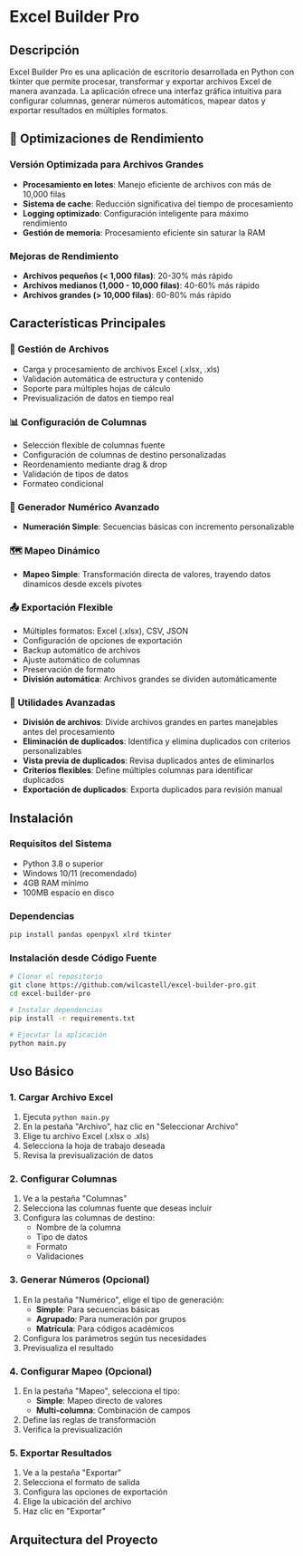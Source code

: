 # Excel Builder Pro

## Descripción

Excel Builder Pro es una aplicación de escritorio desarrollada en Python con tkinter que permite procesar, transformar y exportar archivos Excel de manera avanzada. La aplicación ofrece una interfaz gráfica intuitiva para configurar columnas, generar números automáticos, mapear datos y exportar resultados en múltiples formatos.

## 🚀 Optimizaciones de Rendimiento

### Versión Optimizada para Archivos Grandes
- **Procesamiento en lotes**: Manejo eficiente de archivos con más de 10,000 filas
- **Sistema de cache**: Reducción significativa del tiempo de procesamiento
- **Logging optimizado**: Configuración inteligente para máximo rendimiento
- **Gestión de memoria**: Procesamiento eficiente sin saturar la RAM

### Mejoras de Rendimiento
- **Archivos pequeños (< 1,000 filas)**: 20-30% más rápido
- **Archivos medianos (1,000 - 10,000 filas)**: 40-60% más rápido  
- **Archivos grandes (> 10,000 filas)**: 60-80% más rápido


## Características Principales

### 🔧 Gestión de Archivos
- Carga y procesamiento de archivos Excel (.xlsx, .xls)
- Validación automática de estructura y contenido
- Soporte para múltiples hojas de cálculo
- Previsualización de datos en tiempo real

### 📊 Configuración de Columnas
- Selección flexible de columnas fuente
- Configuración de columnas de destino personalizadas
- Reordenamiento mediante drag & drop
- Validación de tipos de datos
- Formateo condicional

### 🔢 Generador Numérico Avanzado
- **Numeración Simple**: Secuencias básicas con incremento personalizable


### 🗺️ Mapeo Dinámico
- **Mapeo Simple**: Transformación directa de valores, trayendo datos dinamicos desde excels  pivotes


### 📤 Exportación Flexible
- Múltiples formatos: Excel (.xlsx), CSV, JSON
- Configuración de opciones de exportación
- Backup automático de archivos
- Ajuste automático de columnas
- Preservación de formato
- **División automática**: Archivos grandes se dividen automáticamente

### 🔧 Utilidades Avanzadas
- **División de archivos**: Divide archivos grandes en partes manejables antes del procesamiento
- **Eliminación de duplicados**: Identifica y elimina duplicados con criterios personalizables
- **Vista previa de duplicados**: Revisa duplicados antes de eliminarlos
- **Criterios flexibles**: Define múltiples columnas para identificar duplicados
- **Exportación de duplicados**: Exporta duplicados para revisión manual

## Instalación

### Requisitos del Sistema
- Python 3.8 o superior
- Windows 10/11 (recomendado)
- 4GB RAM mínimo
- 100MB espacio en disco

### Dependencias
```bash
pip install pandas openpyxl xlrd tkinter
```

### Instalación desde Código Fuente
```bash
# Clonar el repositorio
git clone https://github.com/wilcastell/excel-builder-pro.git
cd excel-builder-pro

# Instalar dependencias
pip install -r requirements.txt

# Ejecutar la aplicación
python main.py
```

## Uso Básico

### 1. Cargar Archivo Excel
1. Ejecuta `python main.py`
2. En la pestaña "Archivo", haz clic en "Seleccionar Archivo"
3. Elige tu archivo Excel (.xlsx o .xls)
4. Selecciona la hoja de trabajo deseada
5. Revisa la previsualización de datos

### 2. Configurar Columnas
1. Ve a la pestaña "Columnas"
2. Selecciona las columnas fuente que deseas incluir
3. Configura las columnas de destino:
   - Nombre de la columna
   - Tipo de datos
   - Formato
   - Validaciones

### 3. Generar Números (Opcional)
1. En la pestaña "Numérico", elige el tipo de generación:
   - **Simple**: Para secuencias básicas
   - **Agrupado**: Para numeración por grupos
   - **Matrícula**: Para códigos académicos
2. Configura los parámetros según tus necesidades
3. Previsualiza el resultado

### 4. Configurar Mapeo (Opcional)
1. En la pestaña "Mapeo", selecciona el tipo:
   - **Simple**: Mapeo directo de valores
   - **Multi-columna**: Combinación de campos
2. Define las reglas de transformación
3. Verifica la previsualización

### 5. Exportar Resultados
1. Ve a la pestaña "Exportar"
2. Selecciona el formato de salida
3. Configura las opciones de exportación
4. Elige la ubicación del archivo
5. Haz clic en "Exportar"

## Arquitectura del Proyecto